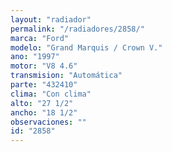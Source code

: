 ```yaml
---
layout: "radiador"
permalink: "/radiadores/2858/"
marca: "Ford"
modelo: "Grand Marquis / Crown V."
ano: "1997"
motor: "V8 4.6"
transmision: "Automática"
parte: "432410"
clima: "Con clima"
alto: "27 1/2"
ancho: "18 1/2"
observaciones: ""
id: "2858"
---
```


